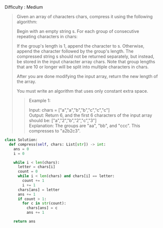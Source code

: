 Difficulty : Medium 

>Given an array of characters chars, compress it using the following algorithm:
>
>Begin with an empty string s. For each group of consecutive repeating characters in chars:
>
>If the group's length is 1, append the character to s.
>Otherwise, append the character followed by the group's length.
>The compressed string s should not be returned separately, but instead, be stored in the input character array chars. Note that group lengths that are 10 or longer will be split into multiple characters in chars.
>
>After you are done modifying the input array, return the new length of the array.
>
>You must write an algorithm that uses only constant extra space.
>
>>Example 1:  
>>
>>Input: chars = ["a","a","b","b","c","c","c"]  
>>Output: Return 6, and the first 6 characters of the input array should be: ["a","2","b","2","c","3"]  
>>Explanation: The groups are "aa", "bb", and "ccc". This compresses to "a2b2c3".  

```python 
class Solution:
  def compress(self, chars: List[str]) -> int:
    ans = 0
    i = 0

    while i < len(chars):
      letter = chars[i]
      count = 0
      while i < len(chars) and chars[i] == letter:
        count += 1
        i += 1
      chars[ans] = letter
      ans += 1
      if count > 1:
        for c in str(count):
          chars[ans] = c
          ans += 1

    return ans
```    
